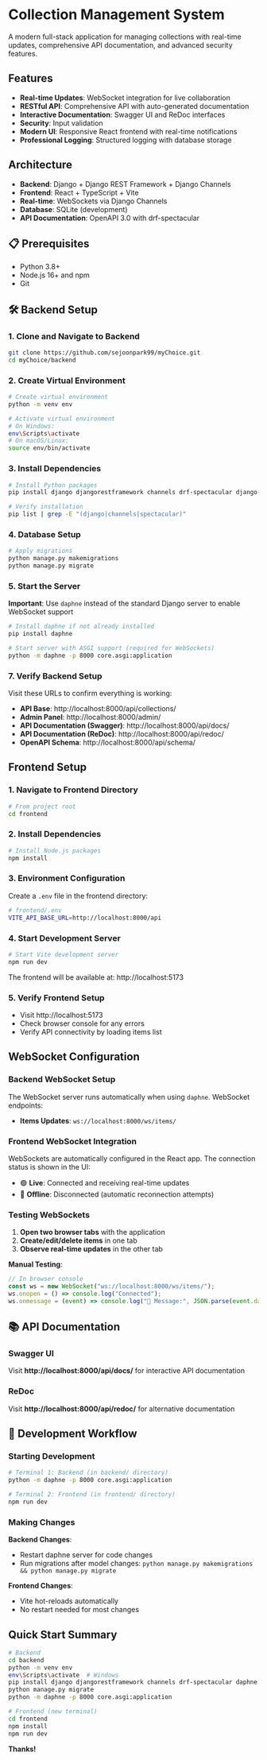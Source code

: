 # Collection Management System

A modern full-stack application for managing collections with real-time updates, comprehensive API documentation, and advanced security features.

## Features

- **Real-time Updates**: WebSocket integration for live collaboration
- **RESTful API**: Comprehensive API with auto-generated documentation
- **Interactive Documentation**: Swagger UI and ReDoc interfaces
- **Security**: Input validation
- **Modern UI**: Responsive React frontend with real-time notifications
- **Professional Logging**: Structured logging with database storage

## Architecture

- **Backend**: Django + Django REST Framework + Django Channels
- **Frontend**: React + TypeScript + Vite
- **Real-time**: WebSockets via Django Channels
- **Database**: SQLite (development)
- **API Documentation**: OpenAPI 3.0 with drf-spectacular

## 📋 Prerequisites

- Python 3.8+
- Node.js 16+ and npm
- Git

## 🛠️ Backend Setup

### 1. Clone and Navigate to Backend

```bash
git clone https://github.com/sejoonpark99/myChoice.git
cd myChoice/backend
```

### 2. Create Virtual Environment

```bash
# Create virtual environment
python -m venv env

# Activate virtual environment
# On Windows:
env\Scripts\activate
# On macOS/Linux:
source env/bin/activate
```

### 3. Install Dependencies

```bash
# Install Python packages
pip install django djangorestframework channels drf-spectacular django-cors-headers

# Verify installation
pip list | grep -E "(django|channels|spectacular)"
```

### 4. Database Setup

```bash
# Apply migrations
python manage.py makemigrations
python manage.py migrate
```

### 5. Start the Server

**Important**: Use `daphne` instead of the standard Django server to enable WebSocket support

```bash
# Install daphne if not already installed
pip install daphne

# Start server with ASGI support (required for WebSockets)
python -m daphne -p 8000 core.asgi:application
```

### 7. Verify Backend Setup

Visit these URLs to confirm everything is working:

- **API Base**: http://localhost:8000/api/collections/
- **Admin Panel**: http://localhost:8000/admin/
- **API Documentation (Swagger)**: http://localhost:8000/api/docs/
- **API Documentation (ReDoc)**: http://localhost:8000/api/redoc/
- **OpenAPI Schema**: http://localhost:8000/api/schema/

## Frontend Setup

### 1. Navigate to Frontend Directory

```bash
# From project root
cd frontend
```

### 2. Install Dependencies

```bash
# Install Node.js packages
npm install
```

### 3. Environment Configuration

Create a `.env` file in the frontend directory:

```bash
# frontend/.env
VITE_API_BASE_URL=http://localhost:8000/api
```

### 4. Start Development Server

```bash
# Start Vite development server
npm run dev
```

The frontend will be available at: http://localhost:5173

### 5. Verify Frontend Setup

- Visit http://localhost:5173
- Check browser console for any errors
- Verify API connectivity by loading items list

## WebSocket Configuration

### Backend WebSocket Setup

The WebSocket server runs automatically when using `daphne`. WebSocket endpoints:

- **Items Updates**: `ws://localhost:8000/ws/items/`

### Frontend WebSocket Integration

WebSockets are automatically configured in the React app. The connection status is shown in the UI:

- 🟢 **Live**: Connected and receiving real-time updates
- 🔴 **Offline**: Disconnected (automatic reconnection attempts)

### Testing WebSockets

1. **Open two browser tabs** with the application
2. **Create/edit/delete items** in one tab
3. **Observe real-time updates** in the other tab

**Manual Testing**:

```javascript
// In browser console
const ws = new WebSocket("ws://localhost:8000/ws/items/");
ws.onopen = () => console.log("Connected");
ws.onmessage = (event) => console.log("📨 Message:", JSON.parse(event.data));
```

## 📚 API Documentation

### Swagger UI

Visit **http://localhost:8000/api/docs/** for interactive API documentation

### ReDoc

Visit **http://localhost:8000/api/redoc/** for alternative documentation

## 🔧 Development Workflow

### Starting Development

```bash
# Terminal 1: Backend (in backend/ directory)
python -m daphne -p 8000 core.asgi:application

# Terminal 2: Frontend (in frontend/ directory)
npm run dev
```

### Making Changes

**Backend Changes**:

- Restart daphne server for code changes
- Run migrations after model changes: `python manage.py makemigrations && python manage.py migrate`

**Frontend Changes**:

- Vite hot-reloads automatically
- No restart needed for most changes

## Quick Start Summary

```bash
# Backend
cd backend
python -m venv env
env\Scripts\activate  # Windows
pip install django djangorestframework channels drf-spectacular daphne
python manage.py migrate
python -m daphne -p 8000 core.asgi:application

# Frontend (new terminal)
cd frontend
npm install
npm run dev
```

**Thanks!**
